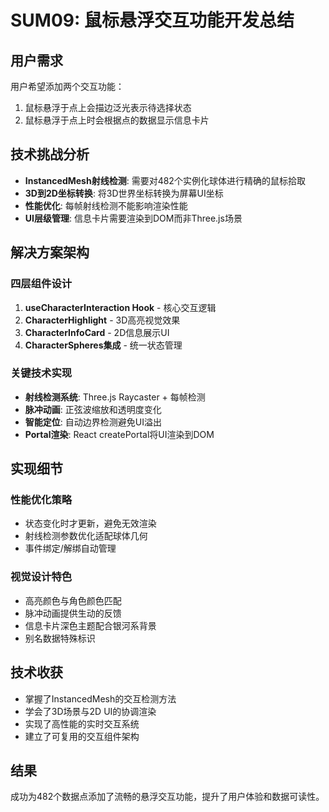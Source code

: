 # SUM09: 鼠标悬浮交互功能开发总结

## 用户需求
用户希望添加两个交互功能：
1. 鼠标悬浮于点上会描边泛光表示待选择状态
2. 鼠标悬浮于点上时会根据点的数据显示信息卡片

## 技术挑战分析
- **InstancedMesh射线检测**: 需要对482个实例化球体进行精确的鼠标拾取
- **3D到2D坐标转换**: 将3D世界坐标转换为屏幕UI坐标
- **性能优化**: 每帧射线检测不能影响渲染性能
- **UI层级管理**: 信息卡片需要渲染到DOM而非Three.js场景

## 解决方案架构

### 四层组件设计
1. **useCharacterInteraction Hook** - 核心交互逻辑
2. **CharacterHighlight** - 3D高亮视觉效果
3. **CharacterInfoCard** - 2D信息展示UI
4. **CharacterSpheres集成** - 统一状态管理

### 关键技术实现
- **射线检测系统**: Three.js Raycaster + 每帧检测
- **脉冲动画**: 正弦波缩放和透明度变化
- **智能定位**: 自动边界检测避免UI溢出
- **Portal渲染**: React createPortal将UI渲染到DOM

## 实现细节

### 性能优化策略
- 状态变化时才更新，避免无效渲染
- 射线检测参数优化适配球体几何
- 事件绑定/解绑自动管理

### 视觉设计特色
- 高亮颜色与角色颜色匹配
- 脉冲动画提供生动的反馈
- 信息卡片深色主题配合银河系背景
- 别名数据特殊标识

## 技术收获
- 掌握了InstancedMesh的交互检测方法
- 学会了3D场景与2D UI的协调渲染
- 实现了高性能的实时交互系统
- 建立了可复用的交互组件架构

## 结果
成功为482个数据点添加了流畅的悬浮交互功能，提升了用户体验和数据可读性。
